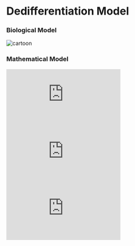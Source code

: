 # Dedifferentiation Model

### Biological Model
![cartoon](https://postfiles.pstatic.net/MjAxODEyMDVfNyAg/MDAxNTQzOTg1MzI1NDE0.xlZ9Fq1cWn6DLkf0O7L3JP-B--rvSKQgr4ds619oW3Ug.FgIt3JmbtxHxvvobz689OVrO30fCRhTLzLzgTp-n4kIg.PNG.nayeonkim93/image_6127433461543985283968.png?type=w773)
### Mathematical Model 
![stem cell](http://latex.codecogs.com/gif.latex?x_%7B0%7D%27%20%3D%20%282p-1%29v_%7B0%7Dx_%7B0%7D%20-%20d_%7B0%7Dx_%7B0%7D%20&plus;r_%7B1%7Dx_%7B1%7D)   
![non stem cell](http://latex.codecogs.com/gif.latex?x_%7B1%7D%27%20%3D%202%281-p%29v_%7B0%7Dx_%7B0%7D%20&plus;%20%28v_%7B1%7D%20-%20d_%7B1%7D%29%20x_%7B1%7D%20-%20r_%7B1%7Dx_%7B1%7D)   
![feedback](http://latex.codecogs.com/gif.latex?p%20%3D%20%5Cfrac%7B%5Cbar%7Bp%7D%7D%7B1&plus;%5Cgamma%20x_%7B1%7D%7D)

